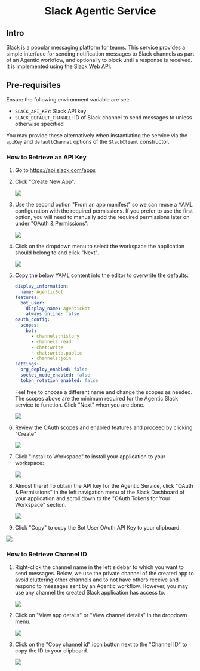 <h1 align="center">Slack Agentic Service</h1>

## Intro

[Slack][slack] is a popular messaging platform for teams. This service provides a simple interface for sending notification messages to Slack channels as part of an Agentic workflow, and optionally to block until a response is received. It is implemented using the [Slack Web API][slack-web-api].

## Pre-requisites

Ensure the following environment variable are set:

- `SLACK_API_KEY`: Slack API key
- `SLACK_DEFAULT_CHANNEL`: ID of Slack channel to send messages to unless otherwise specified

You may provide these alternatively when instantiating the service via the `apiKey` and `defaultChannel` options of the `SlackClient` constructor.

### How to Retrieve an API Key

1. Go to https://api.slack.com/apps
2. Click "Create New App".

   ![](https://ajeuwbhvhr.cloudimg.io/colony-recorder.s3.amazonaws.com/files/2023-06-10/eac4303d-9052-4f89-a069-0753c42f5666/ascreenshot.jpeg?tl_px=1007,0&br_px=2127,630&force_format=png&width=560&wat_scale=50&wat=1&wat_opacity=0.7&wat_gravity=northwest&wat_url=https://colony-recorder.s3.us-west-1.amazonaws.com/images/watermarks/FB923C_standard.png&wat_pad=262,85)

3. Use the second option "From an app manifest" so we can reuse a YAML configuration with the required permissions. If you prefer to use the first option, you will need to manually add the required permissions later on under "OAuth & Permissions".

   ![](https://ajeuwbhvhr.cloudimg.io/colony-recorder.s3.amazonaws.com/files/2023-06-10/37ed26ab-ceb1-4a94-a25d-bba6f95a2ebc/ascreenshot.jpeg?tl_px=715,508&br_px=1835,1138&force_format=png&width=560&wat_scale=50&wat=1&wat_opacity=0.7&wat_gravity=northwest&wat_url=https://colony-recorder.s3.us-west-1.amazonaws.com/images/watermarks/FB923C_standard.png&wat_pad=262,139)

4. Click on the dropdown menu to select the workspace the application should belong to and click "Next".

   ![](https://ajeuwbhvhr.cloudimg.io/colony-recorder.s3.amazonaws.com/files/2023-06-10/56561c09-6260-4ef6-ac72-28b1c104b7b4/ascreenshot.jpeg?tl_px=527,298&br_px=1647,928&force_format=png&width=560&wat_scale=50&wat=1&wat_opacity=0.7&wat_gravity=northwest&wat_url=https://colony-recorder.s3.us-west-1.amazonaws.com/images/watermarks/FB923C_standard.png&wat_pad=262,139)

5. Copy the below YAML content into the editor to overwrite the defaults:

   ```yaml
   display_information:
     name: AgenticBot
   features:
     bot_user:
       display_name: AgenticBot
       always_online: false
   oauth_config:
     scopes:
       bot:
         - channels:history
         - channels:read
         - chat:write
         - chat:write.public
         - channels:join
   settings:
     org_deploy_enabled: false
     socket_mode_enabled: false
     token_rotation_enabled: false
   ```

   Feel free to choose a different name and change the scopes as needed. The scopes above are the minimum required for the Agentic Slack service to function. Click "Next" when you are done.

   ![](https://ajeuwbhvhr.cloudimg.io/colony-recorder.s3.amazonaws.com/files/2023-06-10/fc6a2439-6961-45a2-8059-3df1b923f17a/ascreenshot.jpeg?tl_px=817,445&br_px=1937,1075&force_format=png&width=560&wat_scale=50&wat=1&wat_opacity=0.7&wat_gravity=northwest&wat_url=https://colony-recorder.s3.us-west-1.amazonaws.com/images/watermarks/FB923C_standard.png&wat_pad=262,139)

7. Review the OAuth scopes and enabled features and proceed by clicking "Create"

   ![](https://ajeuwbhvhr.cloudimg.io/colony-recorder.s3.amazonaws.com/files/2023-06-10/94d883e4-9059-423a-88ad-a447353edd76/ascreenshot.jpeg?tl_px=922,531&br_px=2042,1161&force_format=png&width=560&wat_scale=50&wat=1&wat_opacity=0.7&wat_gravity=northwest&wat_url=https://colony-recorder.s3.us-west-1.amazonaws.com/images/watermarks/FB923C_standard.png&wat_pad=262,139)

8. Click "Install to Workspace" to install your application to your workspace:

   ![](https://ajeuwbhvhr.cloudimg.io/colony-recorder.s3.amazonaws.com/files/2023-06-10/8daf26cc-d412-4a4e-9b3e-81e38a81f5c6/ascreenshot.jpeg?tl_px=278,553&br_px=1398,1183&force_format=png&width=560&wat_scale=50&wat=1&wat_opacity=0.7&wat_gravity=northwest&wat_url=https://colony-recorder.s3.us-west-1.amazonaws.com/images/watermarks/FB923C_standard.png&wat_pad=262,139)
   
9. Almost there! To obtain the API key for the Agentic Service, click "OAuth & Permissions" in the left navigation menu of the Slack Dashboard of your application and scroll down to the "OAuth Tokens for Your Workspace" section.

   ![](https://ajeuwbhvhr.cloudimg.io/colony-recorder.s3.amazonaws.com/files/2023-06-10/c34e3efc-02cd-4aa8-a4d3-9a9fe2395118/user_cropped_screenshot.jpeg?tl_px=0,254&br_px=1120,884&force_format=png&width=560&wat_scale=50&wat=1&wat_opacity=0.7&wat_gravity=northwest&wat_url=https://colony-recorder.s3.us-west-1.amazonaws.com/images/watermarks/FB923C_standard.png&wat_pad=66,162)

10. Click "Copy" to copy the Bot User OAuth API Key to your clipboard.

   ![](https://ajeuwbhvhr.cloudimg.io/colony-recorder.s3.amazonaws.com/files/2023-06-10/6ee4a836-2e62-4eb9-adbf-6d17b2fc5184/user_cropped_screenshot.jpeg?tl_px=0,0&br_px=1086,517&force_format=png&width=560&wat_scale=50&wat=1&wat_opacity=0.7&wat_gravity=northwest&wat_url=https://colony-recorder.s3.us-west-1.amazonaws.com/images/watermarks/FB923C_standard.png&wat_pad=487,134)

### How to Retrieve Channel ID

1. Right-click the channel name in the left sidebar to which you want to send messages. Below, we use the private channel of the created app to avoid cluttering other channels and to not have others receive and respond to messages sent by an Agentic workflow. However, you may use any channel the created Slack application has access to.

   ![](https://ajeuwbhvhr.cloudimg.io/colony-recorder.s3.amazonaws.com/files/2023-06-10/dd8ea24f-1077-4c64-8091-013889fac9f1/user_cropped_screenshot.jpeg?tl_px=0,0&br_px=993,517&force_format=png&width=560&wat_scale=50&wat=1&wat_opacity=0.7&wat_gravity=northwest&wat_url=https://colony-recorder.s3.us-west-1.amazonaws.com/images/watermarks/FB923C_standard.png&wat_pad=58,151)

2. Click on "View app details" or "View channel details" in the dropdown menu.

   ![](https://ajeuwbhvhr.cloudimg.io/colony-recorder.s3.amazonaws.com/files/2023-06-10/a95c4834-c36e-4813-8998-34a8cdf81782/user_cropped_screenshot.jpeg?tl_px=0,0&br_px=479,630&force_format=png&width=560&wat_scale=50&wat=1&wat_opacity=0.7&wat_gravity=northwest&wat_url=https://colony-recorder.s3.us-west-1.amazonaws.com/images/watermarks/FB923C_standard.png&wat_pad=358,103)

3. Click on the "Copy channel id" icon button next to the "Channel ID" to copy the ID to your clipboard.

   ![](https://ajeuwbhvhr.cloudimg.io/colony-recorder.s3.amazonaws.com/files/2023-06-10/72e528b7-58b4-46ca-a361-deb44dcb0b53/user_cropped_screenshot.jpeg?tl_px=0,246&br_px=933,876&force_format=png&width=560&wat_scale=50&wat=1&wat_opacity=0.7&wat_gravity=northwest&wat_url=https://colony-recorder.s3.us-west-1.amazonaws.com/images/watermarks/FB923C_standard.png&wat_pad=201,171)

[slack]: https://slack.com
[slack-web-api]: https://api.slack.com/web
